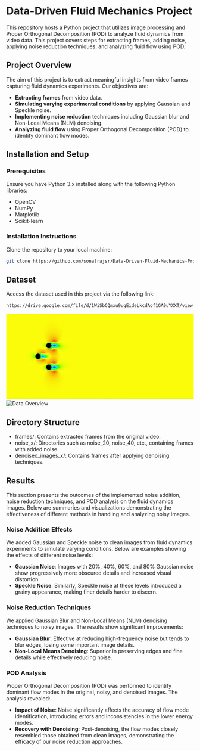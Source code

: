# Data-Driven Fluid Mechanics Project

This repository hosts a Python project that utilizes image processing and Proper Orthogonal Decomposition (POD) to analyze fluid dynamics from video data. This project covers steps for extracting frames, adding noise, applying noise reduction techniques, and analyzing fluid flow using POD.

## Project Overview

The aim of this project is to extract meaningful insights from video frames capturing fluid dynamics experiments. Our objectives are:
- **Extracting frames** from video data.
- **Simulating varying experimental conditions** by applying Gaussian and Speckle noise.
- **Implementing noise reduction** techniques including Gaussian blur and Non-Local Means (NLM) denoising.
- **Analyzing fluid flow** using Proper Orthogonal Decomposition (POD) to identify dominant flow modes.

## Installation and Setup

### Prerequisites
Ensure you have Python 3.x installed along with the following Python libraries:
- OpenCV
- NumPy
- Matplotlib
- Scikit-learn

### Installation Instructions
Clone the repository to your local machine:
```bash
git clone https://github.com/sonalrajsr/Data-Driven-Fluid-Mechanics-Project.git
```
## Dataset
Access the dataset used in this project via the following link:
```bash
https://drive.google.com/file/d/1WiSbCQmxu9ugEideLkcdAof1GA0uYXXT/view
```
![Data Overview](frames/frame_0001.jpg)
![Data Overview](frames/frame_00075.jpg)

## Directory Structure
- frames/: Contains extracted frames from the original video.
- noise_x/: Directories such as noise_20, noise_40, etc., containing frames with added noise.
- denoised_images_x/: Contains frames after applying denoising techniques.
## Results

This section presents the outcomes of the implemented noise addition, noise reduction techniques, and POD analysis on the fluid dynamics images. Below are summaries and visualizations demonstrating the effectiveness of different methods in handling and analyzing noisy images.

### Noise Addition Effects

We added Gaussian and Speckle noise to clean images from fluid dynamics experiments to simulate varying conditions. Below are examples showing the effects of different noise levels:

- **Gaussian Noise**: Images with 20%, 40%, 60%, and 80% Gaussian noise show progressively more obscured details and increased visual distortion.
- **Speckle Noise**: Similarly, Speckle noise at these levels introduced a grainy appearance, making finer details harder to discern.

### Noise Reduction Techniques

We applied Gaussian Blur and Non-Local Means (NLM) denoising techniques to noisy images. The results show significant improvements:

- **Gaussian Blur**: Effective at reducing high-frequency noise but tends to blur edges, losing some important image details.
- **Non-Local Means Denoising**: Superior in preserving edges and fine details while effectively reducing noise.

### POD Analysis

Proper Orthogonal Decomposition (POD) was performed to identify dominant flow modes in the original, noisy, and denoised images. The analysis revealed:

- **Impact of Noise**: Noise significantly affects the accuracy of flow mode identification, introducing errors and inconsistencies in the lower energy modes.
- **Recovery with Denoising**: Post-denoising, the flow modes closely resembled those obtained from clean images, demonstrating the efficacy of our noise reduction approaches.
